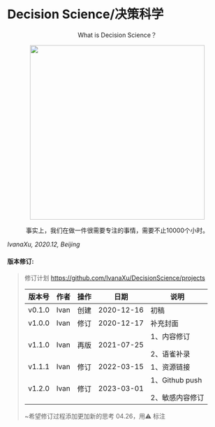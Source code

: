 # Decision Science/决策科学

<div align=center>
</p>
What is Decision Science？
</p>
<img src="https://github.com/IvanaXu/DecisionScience/releases/download/base/0.0.0.0-000.jpeg" height=400>
</p>
事实上，我们在做一件很需要专注的事情，需要不止10000个小时。
</p>
</div>

*IvanaXu, 2020.12, Beijing*

#### 版本修订:
> 修订计划 https://github.com/IvanaXu/DecisionScience/projects
> 
> |版本号|作者|操作|日期|说明|
> |-|-|-|-|-|
> |v0.1.0|Ivan|创建|2020-12-16|初稿|
> |v1.0.0|Ivan|修订|2020-12-17|补充封面|
> |v1.1.0|Ivan|再版|2021-07-25|1、内容修订</p>2、语雀补录|
> |v1.1.1|Ivan|修订|2022-03-15|1、资源链接|
> |v1.2.0|Ivan|修订|2023-03-01|1、Github push</p>2、敏感内容修订|
> 
> ~希望修订过程添加更加新的思考 04.26，用⚠️ 标注
